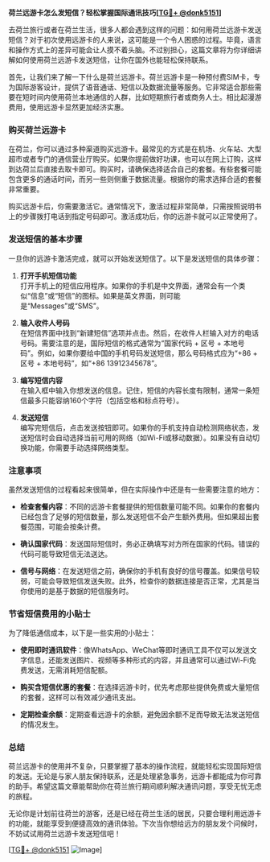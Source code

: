 **荷兰远游卡怎么发短信？轻松掌握国际通讯技巧[[TG💪+ @donk5151](https://t.me/s/donk5151)]**

去荷兰旅行或者在荷兰生活，很多人都会遇到这样的问题：如何用荷兰远游卡发送短信？对于初次使用远游卡的人来说，这可能是一个令人困惑的过程。毕竟，语言和操作方式上的差异可能会让人摸不着头脑。不过别担心，这篇文章将为你详细讲解如何使用荷兰远游卡发送短信，让你在国外也能轻松保持联系。

首先，让我们来了解一下什么是荷兰远游卡。荷兰远游卡是一种预付费SIM卡，专为国际游客设计，提供了语音通话、短信以及数据流量等服务。它非常适合那些需要在短时间内使用荷兰本地通信的人群，比如短期旅行者或商务人士。相比起漫游费用，使用远游卡显然更加经济实惠。

### **购买荷兰远游卡**

在荷兰，你可以通过多种渠道购买远游卡。最常见的方式是在机场、火车站、大型超市或者专门的通信营业厅购买。如果你提前做好功课，也可以在网上订购，这样到达荷兰后直接去取卡即可。购买时，请确保选择适合自己的套餐。有些套餐可能包含更多的通话时间，而另一些则侧重于数据流量。根据你的需求选择合适的套餐非常重要。

购买远游卡后，你需要激活它。通常情况下，激活过程非常简单，只需按照说明书上的步骤拨打电话到指定号码即可。激活成功后，你的远游卡就可以正常使用了。

### **发送短信的基本步骤**

一旦你的远游卡激活完成，就可以开始发送短信了。以下是发送短信的具体步骤：

1. **打开手机短信功能**  
   打开手机上的短信应用程序。如果你的手机是中文界面，通常会有一个类似“信息”或“短信”的图标。如果是英文界面，则可能是“Messages”或“SMS”。

2. **输入收件人号码**  
   在短信界面中找到“新建短信”选项并点击。然后，在收件人栏输入对方的电话号码。需要注意的是，国际短信的格式通常为“国家代码 + 区号 + 本地号码”。例如，如果你要给中国的手机号码发送短信，那么号码格式应为“+86 + 区号 + 本地号码”，如“+86 13912345678”。

3. **编写短信内容**  
   在输入框中输入你想发送的信息。记住，短信的内容长度有限制，通常一条短信最多只能容纳160个字符（包括空格和标点符号）。

4. **发送短信**  
   编写完短信后，点击发送按钮即可。如果你的手机支持自动检测网络状态，发送短信时会自动选择当前可用的网络（如Wi-Fi或移动数据）。如果没有自动切换功能，你需要手动选择网络类型。

### **注意事项**

虽然发送短信的过程看起来很简单，但在实际操作中还是有一些需要注意的地方：

- **检查套餐内容**：不同的远游卡套餐提供的短信数量可能不同。如果你的套餐内已经包含了足够的短信数量，那么发送短信不会产生额外费用。但如果超出套餐范围，可能会按条计费。
  
- **确认国家代码**：发送国际短信时，务必正确填写对方所在国家的代码。错误的代码可能导致短信无法送达。

- **信号与网络**：在发送短信之前，确保你的手机有良好的信号覆盖。如果信号较弱，可能会导致短信发送失败。此外，检查你的数据连接是否正常，尤其是当你使用的是基于数据的短信服务时。

### **节省短信费用的小贴士**

为了降低通信成本，以下是一些实用的小贴士：

- **使用即时通讯软件**：像WhatsApp、WeChat等即时通讯工具不仅可以发送文字信息，还能发送图片、视频等多种形式的内容，并且通常可以通过Wi-Fi免费发送，无需消耗短信配额。

- **购买含短信优惠的套餐**：在选择远游卡时，优先考虑那些提供免费或大量短信的套餐，这样可以有效减少通讯支出。

- **定期检查余额**：定期查看远游卡的余额，避免因余额不足而导致无法发送短信的情况发生。

### **总结**

荷兰远游卡的使用并不复杂，只要掌握了基本的操作流程，就能轻松实现国际短信的发送。无论是与家人朋友保持联系，还是处理紧急事务，远游卡都能成为你可靠的助手。希望这篇文章能帮助你在荷兰旅行期间顺利解决通讯问题，享受无忧无虑的旅程。

无论你是计划前往荷兰的游客，还是已经在荷兰生活的居民，只要合理利用远游卡的功能，就能享受到便捷高效的通讯体验。下次当你想给远方的朋友发个问候时，不妨试试用荷兰远游卡发送短信吧！

[[TG💪+ @donk5151](https://t.me/s/donk5151) ![Image](https://i.postimg.cc/rwNCRYN7/Snipaste-2025-04-30-17-27-05.png)]